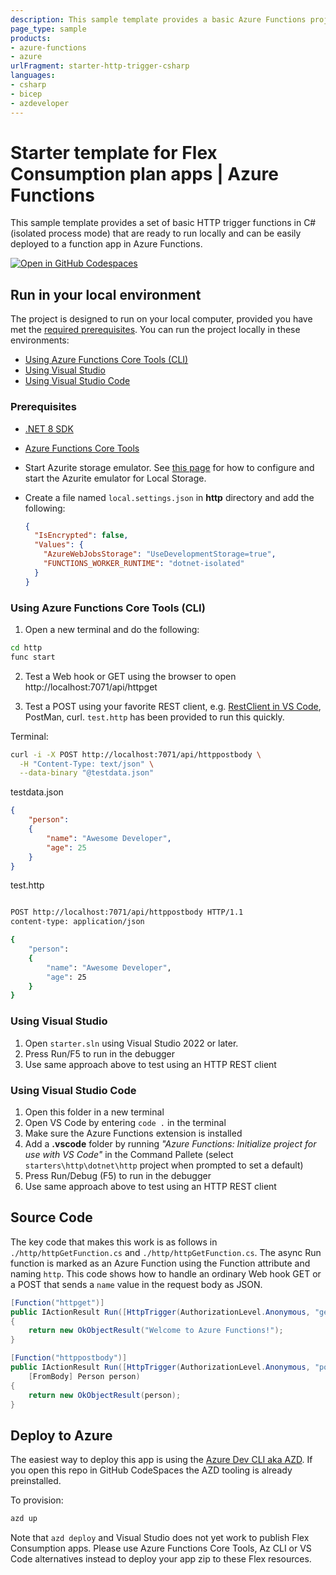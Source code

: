 ```yaml
---
description: This sample template provides a basic Azure Functions project in C# (HTTP triggers) that's ready to run locally and can be easily deployed to Azure.
page_type: sample
products:
- azure-functions
- azure
urlFragment: starter-http-trigger-csharp
languages:
- csharp
- bicep
- azdeveloper
---
```


# Starter template for Flex Consumption plan apps | Azure Functions

This sample template provides a set of basic HTTP trigger functions in C# (isolated process mode) that are ready to run locally and can be easily deployed to a function app in Azure Functions.  

[![Open in GitHub Codespaces](https://github.com/codespaces/badge.svg)](https://github.com/codespaces/new?hide_repo_select=true&ref=main&repo=575770869)

## Run in your local environment

The project is designed to run on your local computer, provided you have met the [required prerequisites](#prerequisites). You can run the project locally in these environments:

+ [Using Azure Functions Core Tools (CLI)](#using-azure-functions-core-tools-cli)
+ [Using Visual Studio](#using-visual-studio)
+ [Using Visual Studio Code](#using-visual-studio-code)

### Prerequisites

+ [.NET 8 SDK](https://dotnet.microsoft.com/download/dotnet/8.0) 
+ [Azure Functions Core Tools](https://learn.microsoft.com/azure/azure-functions/functions-run-local?tabs=v4%2Cmacos%2Ccsharp%2Cportal%2Cbash#install-the-azure-functions-core-tools)
+ Start Azurite storage emulator. See [this page](https://learn.microsoft.com/azure/storage/common/storage-use-azurite) for how to configure and start the Azurite emulator for Local Storage.
+ Create a file named `local.settings.json` in **http** directory and add the following:

  ```json
  {
    "IsEncrypted": false,
    "Values": {
      "AzureWebJobsStorage": "UseDevelopmentStorage=true",
      "FUNCTIONS_WORKER_RUNTIME": "dotnet-isolated"
    }
  }
  ```

### Using Azure Functions Core Tools (CLI)

1) Open a new terminal and do the following:

```bash
cd http
func start
```

2) Test a Web hook or GET using the browser to open http://localhost:7071/api/httpget

3) Test a POST using your favorite REST client, e.g. [RestClient in VS Code](https://marketplace.visualstudio.com/items?itemName=humao.rest-client), PostMan, curl.  `test.http` has been provided to run this quickly.

Terminal:

```bash
curl -i -X POST http://localhost:7071/api/httppostbody \
  -H "Content-Type: text/json" \
  --data-binary "@testdata.json"
```

testdata.json

```json
{
    "person": 
    {
        "name": "Awesome Developer",
        "age": 25 
    }
}
```

test.http

```bash

POST http://localhost:7071/api/httppostbody HTTP/1.1
content-type: application/json

{
    "person": 
    {
        "name": "Awesome Developer",
        "age": 25 
    }
}
```

### Using Visual Studio

1) Open `starter.sln` using Visual Studio 2022 or later.
2) Press Run/F5 to run in the debugger
3) Use same approach above to test using an HTTP REST client

### Using Visual Studio Code

1) Open this folder in a new terminal
2) Open VS Code by entering `code .` in the terminal
3) Make sure the Azure Functions extension is installed
4) Add a **.vscode** folder by running *"Azure Functions: Initialize project for use with VS Code"* in the Command Pallete (select `starters\http\dotnet\http` project when prompted to set a default)
5) Press Run/Debug (F5) to run in the debugger
6) Use same approach above to test using an HTTP REST client

## Source Code

The key code that makes this work is as follows in `./http/httpGetFunction.cs` and `./http/httpGetFunction.cs`.  The async Run function is marked as an Azure Function using the Function attribute and naming `http`.  This code shows how to handle an ordinary Web hook GET or a POST that sends
a `name` value in the request body as JSON.  

```csharp
[Function("httpget")]
public IActionResult Run([HttpTrigger(AuthorizationLevel.Anonymous, "get")] HttpRequest req)
{
    return new OkObjectResult("Welcome to Azure Functions!");
}
```

```csharp
[Function("httppostbody")]        
public IActionResult Run([HttpTrigger(AuthorizationLevel.Anonymous, "post")] HttpRequest req,
    [FromBody] Person person)
{
    return new OkObjectResult(person);
}
```

## Deploy to Azure

The easiest way to deploy this app is using the [Azure Dev CLI aka AZD](https://aka.ms/azd).  If you open this repo in GitHub CodeSpaces the AZD tooling is already preinstalled.

To provision:

```bash
azd up
```

Note that `azd deploy` and Visual Studio does not yet work to publish Flex Consumption apps. Please use Azure Functions Core Tools, Az CLI or VS Code alternatives instead to deploy your app zip to these Flex resources.
